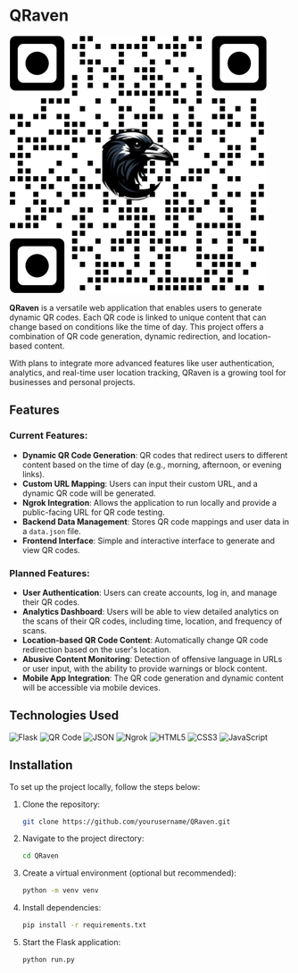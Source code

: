 # QRaven 
![QRaven logo](QRtiger.png)

**QRaven** is a versatile web application that enables users to generate dynamic QR codes. Each QR code is linked to unique content that can change based on conditions like the time of day. This project offers a combination of QR code generation, dynamic redirection, and location-based content.

With plans to integrate more advanced features like user authentication, analytics, and real-time user location tracking, QRaven is a growing tool for businesses and personal projects.

## Features

### Current Features:
- **Dynamic QR Code Generation**: QR codes that redirect users to different content based on the time of day (e.g., morning, afternoon, or evening links).
- **Custom URL Mapping**: Users can input their custom URL, and a dynamic QR code will be generated.
- **Ngrok Integration**: Allows the application to run locally and provide a public-facing URL for QR code testing.
- **Backend Data Management**: Stores QR code mappings and user data in a `data.json` file.
- **Frontend Interface**: Simple and interactive interface to generate and view QR codes.

### Planned Features:
- **User Authentication**: Users can create accounts, log in, and manage their QR codes.
- **Analytics Dashboard**: Users will be able to view detailed analytics on the scans of their QR codes, including time, location, and frequency of scans.
- **Location-based QR Code Content**: Automatically change QR code redirection based on the user's location.
- **Abusive Content Monitoring**: Detection of offensive language in URLs or user input, with the ability to provide warnings or block content.
- **Mobile App Integration**: The QR code generation and dynamic content will be accessible via mobile devices.

## Technologies Used

![Flask](https://img.shields.io/badge/Flask-000000?style=flat&logo=flask&logoColor=white)
![QR Code](https://img.shields.io/badge/QR%20Code-000000?style=flat&logo=qr%20code&logoColor=white)
![JSON](https://img.shields.io/badge/JSON-000000?style=flat&logo=json&logoColor=white)
![Ngrok](https://img.shields.io/badge/Ngrok-000000?style=flat&logo=ngrok&logoColor=white)
![HTML5](https://img.shields.io/badge/HTML5-E34F26?style=flat&logo=html5&logoColor=white)
![CSS3](https://img.shields.io/badge/CSS3-1572B6?style=flat&logo=css3&logoColor=white)
![JavaScript](https://img.shields.io/badge/JavaScript-F7DF1E?style=flat&logo=javascript&logoColor=black)


## Installation

To set up the project locally, follow the steps below:

1. Clone the repository:
   ```bash
   git clone https://github.com/yourusername/QRaven.git

2. Navigate to the project directory:
   ```bash
   cd QRaven
   
3. Create a virtual environment (optional but recommended):
   ```bash
   python -m venv venv

4. Install dependencies:
   ```bash
   pip install -r requirements.txt

5. Start the Flask application:
   ```bash
   python run.py
